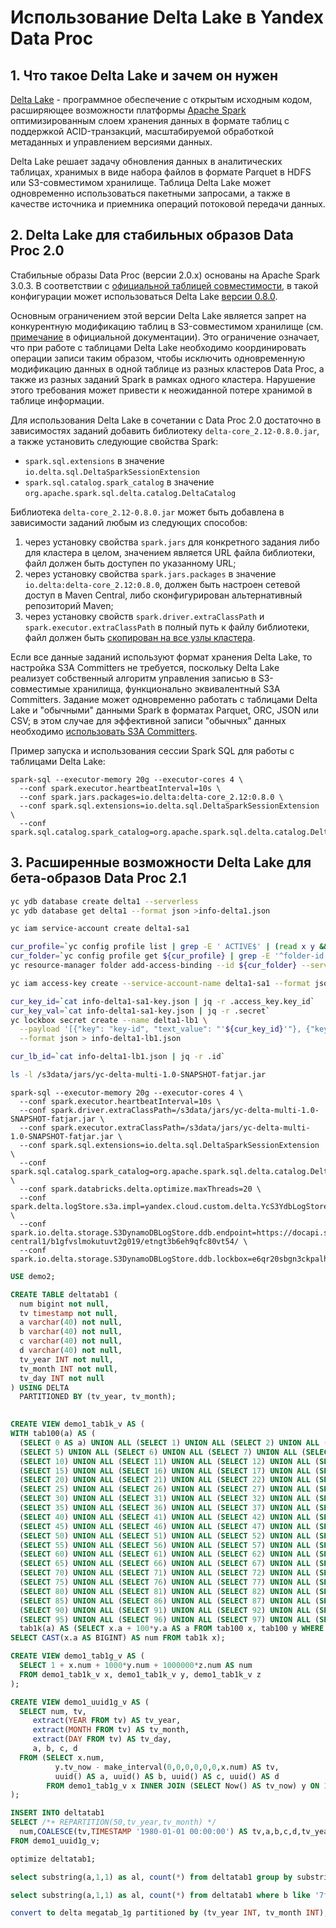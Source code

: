 # Использование Delta Lake в Yandex Data Proc

## 1. Что такое Delta Lake и зачем он нужен

[Delta Lake](https://delta.io) - программное обеспечение с открытым исходным кодом, расширяющее возможности платформы [Apache Spark](https://spark.apache.org) оптимизированным слоем хранения данных в формате таблиц с поддержкой ACID-транзакций, масштабируемой обработкой метаданных и управлением версиями данных.

Delta Lake решает задачу обновления данных в аналитических таблицах, хранимых в виде набора файлов в формате Parquet в HDFS или S3-совместимом хранилище. Таблица Delta Lake может одновременно использоваться пакетными запросами, а также в качестве источника и приемника операций потоковой передачи данных.

## 2. Delta Lake для стабильных образов Data Proc 2.0

Стабильные образы Data Proc (версии 2.0.x) основаны на Apache Spark 3.0.3. В соответствии с [официальной таблицей совместимости](https://docs.delta.io/latest/releases.html), в такой конфигурации может использоваться Delta Lake [версии 0.8.0](https://github.com/delta-io/delta/releases/tag/v0.8.0).

Основным ограничением этой версии Delta Lake является запрет на конкурентную модификацию таблиц в S3-совместимом хранилище (см. [примечание](https://docs.delta.io/0.8.0/delta-storage.html#amazon-s3) в официальной документации). Это ограничение означает, что при работе с таблицами Delta Lake необходимо координировать операции записи таким образом, чтобы исключить одновременную модификацию данных в одной таблице из разных кластеров Data Proc, а также из разных заданий Spark в рамках одного кластера. Нарушение этого требования может привести к неожиданной потере хранимой в таблице информации.

Для использования Delta Lake в сочетании с Data Proc 2.0 достаточно в зависимостях заданий добавить библиотеку `delta-core_2.12-0.8.0.jar`, а также установить следующие свойства Spark:
* `spark.sql.extensions` в значение `io.delta.sql.DeltaSparkSessionExtension`
* `spark.sql.catalog.spark_catalog` в значение `org.apache.spark.sql.delta.catalog.DeltaCatalog`

Библиотека `delta-core_2.12-0.8.0.jar` может быть добавлена в зависимости заданий любым из следующих способов:
1. через установку свойства `spark.jars` для конкретного задания либо для кластера в целом, значением является URL файла библиотеки, файл должен быть доступен по указанному URL;
2. через установку свойства `spark.jars.packages` в значение `io.delta:delta-core_2.12:0.8.0`, должен быть настроен сетевой доступ в Maven Central, либо сконфигурирован альтернативный репозиторий Maven;
3. через установку свойств `spark.driver.extraClassPath` и `spark.executor.extraClassPath` в полный путь к файлу библиотеки, файл должен быть [скопирован на все узлы кластера](../dataproc-copy-files/).

Если все данные заданий используют формат хранения Delta Lake, то настройка S3A Committers не требуется, поскольку Delta Lake реализует собственный алгоритм управления записью в S3-совместимые хранилища, функционально эквивалентный S3A Committers. Задание может одновременно работать с таблицами Delta Lake и "обычными" данными Spark в форматах Parquet, ORC, JSON или CSV; в этом случае для эффективной записи "обычных" данных необходимо [использовать S3A Committers](../dataproc-s3a-committers/).

Пример запуска и использования сессии Spark SQL для работы с таблицами Delta Lake:

```
spark-sql --executor-memory 20g --executor-cores 4 \
  --conf spark.executor.heartbeatInterval=10s \
  --conf spark.jars.packages=io.delta:delta-core_2.12:0.8.0 \
  --conf spark.sql.extensions=io.delta.sql.DeltaSparkSessionExtension \
  --conf spark.sql.catalog.spark_catalog=org.apache.spark.sql.delta.catalog.DeltaCatalog
```


## 3. Расширенные возможности Delta Lake для бета-образов Data Proc 2.1

```bash
yc ydb database create delta1 --serverless
yc ydb database get delta1 --format json >info-delta1.json

yc iam service-account create delta1-sa1

cur_profile=`yc config profile list | grep -E ' ACTIVE$' | (read x y && echo $x)`
cur_folder=`yc config profile get ${cur_profile} | grep -E '^folder-id: ' | (read x y && echo $y)`
yc resource-manager folder add-access-binding --id ${cur_folder} --service-account-name delta1-sa1 --role ydb.editor

yc iam access-key create --service-account-name delta1-sa1 --format json > info-delta1-sa1-key.json

cur_key_id=`cat info-delta1-sa1-key.json | jq -r .access_key.key_id`
cur_key_val=`cat info-delta1-sa1-key.json | jq -r .secret`
yc lockbox secret create --name delta1-lb1 \
  --payload '[{"key": "key-id", "text_value": "'${cur_key_id}'"}, {"key": "key-secret", "text_value": "'${cur_key_val}'"}]' \
  --format json > info-delta1-lb1.json

cur_lb_id=`cat info-delta1-lb1.json | jq -r .id`

```


```bash
ls -l /s3data/jars/yc-delta-multi-1.0-SNAPSHOT-fatjar.jar
```

```
spark-sql --executor-memory 20g --executor-cores 4 \
  --conf spark.executor.heartbeatInterval=10s \
  --conf spark.driver.extraClassPath=/s3data/jars/yc-delta-multi-1.0-SNAPSHOT-fatjar.jar \
  --conf spark.executor.extraClassPath=/s3data/jars/yc-delta-multi-1.0-SNAPSHOT-fatjar.jar \
  --conf spark.sql.extensions=io.delta.sql.DeltaSparkSessionExtension \
  --conf spark.sql.catalog.spark_catalog=org.apache.spark.sql.delta.catalog.DeltaCatalog \
  --conf spark.databricks.delta.optimize.maxThreads=20 \
  --conf spark.delta.logStore.s3a.impl=yandex.cloud.custom.delta.YcS3YdbLogStore \
  --conf spark.io.delta.storage.S3DynamoDBLogStore.ddb.endpoint=https://docapi.serverless.yandexcloud.net/ru-central1/b1gfvslmokutuvt2g019/etngt3b6eh9qfc80vt54/ \
  --conf spark.io.delta.storage.S3DynamoDBLogStore.ddb.lockbox=e6qr20sbgn3ckpalh54p
```

```sql
USE demo2;

CREATE TABLE deltatab1 (
  num bigint not null,
  tv timestamp not null,
  a varchar(40) not null,
  b varchar(40) not null,
  c varchar(40) not null,
  d varchar(40) not null,
  tv_year INT not null,
  tv_month INT not null,
  tv_day INT not null
) USING DELTA
  PARTITIONED BY (tv_year, tv_month);
  

CREATE VIEW demo1_tab1k_v AS (
WITH tab100(a) AS (
  (SELECT 0 AS a) UNION ALL (SELECT 1) UNION ALL (SELECT 2) UNION ALL (SELECT 3) UNION ALL (SELECT 4) UNION ALL
  (SELECT 5) UNION ALL (SELECT 6) UNION ALL (SELECT 7) UNION ALL (SELECT 8) UNION ALL (SELECT 9) UNION ALL
  (SELECT 10) UNION ALL (SELECT 11) UNION ALL (SELECT 12) UNION ALL (SELECT 13) UNION ALL (SELECT 14) UNION ALL
  (SELECT 15) UNION ALL (SELECT 16) UNION ALL (SELECT 17) UNION ALL (SELECT 18) UNION ALL (SELECT 19) UNION ALL
  (SELECT 20) UNION ALL (SELECT 21) UNION ALL (SELECT 22) UNION ALL (SELECT 23) UNION ALL (SELECT 24) UNION ALL
  (SELECT 25) UNION ALL (SELECT 26) UNION ALL (SELECT 27) UNION ALL (SELECT 28) UNION ALL (SELECT 29) UNION ALL
  (SELECT 30) UNION ALL (SELECT 31) UNION ALL (SELECT 32) UNION ALL (SELECT 33) UNION ALL (SELECT 34) UNION ALL
  (SELECT 35) UNION ALL (SELECT 36) UNION ALL (SELECT 37) UNION ALL (SELECT 38) UNION ALL (SELECT 39) UNION ALL
  (SELECT 40) UNION ALL (SELECT 41) UNION ALL (SELECT 42) UNION ALL (SELECT 43) UNION ALL (SELECT 44) UNION ALL
  (SELECT 45) UNION ALL (SELECT 46) UNION ALL (SELECT 47) UNION ALL (SELECT 48) UNION ALL (SELECT 49) UNION ALL
  (SELECT 50) UNION ALL (SELECT 51) UNION ALL (SELECT 52) UNION ALL (SELECT 53) UNION ALL (SELECT 54) UNION ALL
  (SELECT 55) UNION ALL (SELECT 56) UNION ALL (SELECT 57) UNION ALL (SELECT 58) UNION ALL (SELECT 59) UNION ALL
  (SELECT 60) UNION ALL (SELECT 61) UNION ALL (SELECT 62) UNION ALL (SELECT 63) UNION ALL (SELECT 64) UNION ALL
  (SELECT 65) UNION ALL (SELECT 66) UNION ALL (SELECT 67) UNION ALL (SELECT 68) UNION ALL (SELECT 69) UNION ALL
  (SELECT 70) UNION ALL (SELECT 71) UNION ALL (SELECT 72) UNION ALL (SELECT 73) UNION ALL (SELECT 74) UNION ALL
  (SELECT 75) UNION ALL (SELECT 76) UNION ALL (SELECT 77) UNION ALL (SELECT 78) UNION ALL (SELECT 79) UNION ALL
  (SELECT 80) UNION ALL (SELECT 81) UNION ALL (SELECT 82) UNION ALL (SELECT 83) UNION ALL (SELECT 84) UNION ALL
  (SELECT 85) UNION ALL (SELECT 86) UNION ALL (SELECT 87) UNION ALL (SELECT 88) UNION ALL (SELECT 89) UNION ALL
  (SELECT 90) UNION ALL (SELECT 91) UNION ALL (SELECT 92) UNION ALL (SELECT 93) UNION ALL (SELECT 94) UNION ALL
  (SELECT 95) UNION ALL (SELECT 96) UNION ALL (SELECT 97) UNION ALL (SELECT 98) UNION ALL (SELECT 99)),
  tab1k(a) AS (SELECT x.a + 100*y.a AS a FROM tab100 x, tab100 y WHERE y.a<10)
SELECT CAST(x.a AS BIGINT) AS num FROM tab1k x);

CREATE VIEW demo1_tab1g_v AS (
  SELECT 1 + x.num + 1000*y.num + 1000000*z.num AS num 
  FROM demo1_tab1k_v x, demo1_tab1k_v y, demo1_tab1k_v z
);

CREATE VIEW demo1_uuid1g_v AS (
  SELECT num, tv, 
     extract(YEAR FROM tv) AS tv_year,
     extract(MONTH FROM tv) AS tv_month,
     extract(DAY FROM tv) AS tv_day,
     a, b, c, d
  FROM (SELECT x.num,
          y.tv_now - make_interval(0,0,0,0,0,0,x.num) AS tv,
          uuid() AS a, uuid() AS b, uuid() AS c, uuid() AS d 
        FROM demo1_tab1g_v x INNER JOIN (SELECT Now() AS tv_now) y ON 1=1)
);

INSERT INTO deltatab1
SELECT /*+ REPARTITION(50,tv_year,tv_month) */
  num,COALESCE(tv,TIMESTAMP '1980-01-01 00:00:00') AS tv,a,b,c,d,tv_year,tv_month,tv_day
FROM demo1_uuid1g_v;

optimize deltatab1;

select substring(a,1,1) as al, count(*) from deltatab1 group by substring(a,1,1) order by substring(a,1,1);

select substring(a,1,1) as al, count(*) from deltatab1 where b like '7f%' group by substring(a,1,1) order by substring(a,1,1);

convert to delta megatab_1g partitioned by (tv_year INT, tv_month INT);

```
